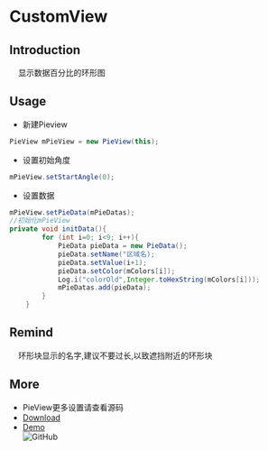 # CustomView<br>
## Introduction<br>
&nbsp;&nbsp;&nbsp;&nbsp;显示数据百分比的环形图<br>
## Usage<br>
* 新建Pieview<br>
```java
PieView mPieView = new PieView(this);
```
* 设置初始角度<br>
```java
mPieView.setStartAngle(0);
```
* 设置数据<br>
```java
mPieView.setPieData(mPieDatas);
//初始化mPieView
private void initData(){
        for (int i=0; i<9; i++){
            PieData pieData = new PieData();
            pieData.setName("区域名);
            pieData.setValue(i+1);
            pieData.setColor(mColors[i]);
            Log.i("colorOld",Integer.toHexString(mColors[i]));
            mPieDatas.add(pieData);
        }
    }
```
## Remind<br>
&nbsp;&nbsp;&nbsp;&nbsp;环形块显示的名字,建议不要过长,以致遮挡附近的环形块<br>
## More<br>
* PieView更多设置请查看源码<br>
* [Download](https://github.com/Idtk/CustomView/blob/master/jar/)<br>
* [Demo](https://github.com/Idtk/CustomView/tree/master/demo/PieViewDemo)<br>
<img src="https://github.com/Idtk/CustomView/blob/master/gif/CustomView.gif" alt="GitHub" title="GitHub,Social Coding"/><br>

